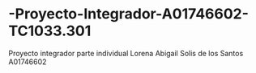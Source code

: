 # -Proyecto-Integrador-A01746602-TC1033.301
Proyecto integrador parte individual
Lorena Abigail Solis de los Santos A01746602
